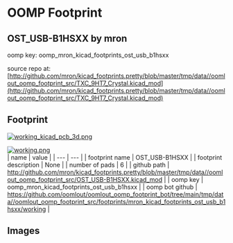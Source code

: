 # OOMP Footprint  
## OST_USB-B1HSXX  by mron  
  
oomp key: oomp_mron_kicad_footprints_ost_usb_b1hsxx  
  
source repo at: [http://github.com/mron/kicad_footprints.pretty/blob/master/tmp/data//oomlout_oomp_footprint_src/TXC_9HT7_Crystal.kicad_mod](http://github.com/mron/kicad_footprints.pretty/blob/master/tmp/data//oomlout_oomp_footprint_src/TXC_9HT7_Crystal.kicad_mod)  
## Footprint  
  
[![working_kicad_pcb_3d.png](working_kicad_pcb_3d_600.png)](working_kicad_pcb_3d.png)  
  
[![working.png](working_600.png)](working.png)  
| name | value | 
| --- | --- | 
| footprint name | OST_USB-B1HSXX | 
| footprint description | None | 
| number of pads | 6 | 
| github path | http://github.com/mron/kicad_footprints.pretty/blob/master/tmp/data//oomlout_oomp_footprint_src/OST_USB-B1HSXX.kicad_mod | 
| oomp key | oomp_mron_kicad_footprints_ost_usb_b1hsxx | 
| oomp bot github | https://github.com/oomlout/oomlout_oomp_footprint_bot/tree/main/tmp/data//oomlout_oomp_footprint_src/footprints/mron_kicad_footprints_ost_usb_b1hsxx/working | 
## Images  
